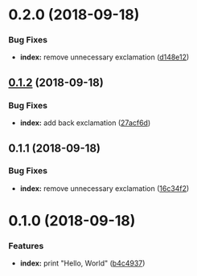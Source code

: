 <a name="0.2.0"></a>
# 0.2.0 (2018-09-18)


### Bug Fixes

* **index:** remove unnecessary exclamation ([d148e12](https://github.com/vkarpov15/changelog-example/commit/d148e12))



<a name="0.1.2"></a>
## [0.1.2](https://github.com/vkarpov15/changelog-example/compare/0.2.0...0.1.2) (2018-09-18)


### Bug Fixes

* **index:** add back exclamation ([27acf6d](https://github.com/vkarpov15/changelog-example/commit/27acf6d))



<a name="0.1.1"></a>
## 0.1.1 (2018-09-18)


### Bug Fixes

* **index:** remove unnecessary exclamation ([16c34f2](https://github.com/vkarpov15/changelog-example/commit/16c34f2))



<a name="0.1.0"></a>
# 0.1.0 (2018-09-18)


### Features

* **index:** print "Hello, World" ([b4c4937](https://github.com/vkarpov15/changelog-example/commit/b4c4937))




